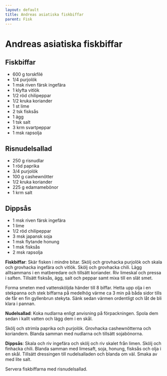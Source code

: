 ```yaml
---
layout: default
title: Andreas asiatiska fiskbiffar
parent: Fisk
---
```


# Andreas asiatiska fiskbiffar

## Fiskbiffar

-   600 g torskfilé
-   1/4 purjolök
-   1 msk riven färsk ingefära
-   1 klyfta vitlök
-   1/2 röd chilipeppar
-   1/2 kruka koriander
-   1 st lime
-   2 tsk fisksås
-   1 ägg
-   1 tsk salt
-   3 krm svartpeppar
-   1 msk rapsolja

## Risnudelsallad

-   250 g risnudlar
-   1 röd paprika
-   3/4 purjolök
-   100 g cashewnötter
-   1/2 kruka koriander
-   225 g edamamebönor
-   1 krm salt

## Dippsås

-   1 msk riven färsk ingefära
-   1 lime
-   1/2 röd chilipeppar
-   3 msk japansk soja
-   1 msk flytande honung
-   1 msk fisksås
-   2 msk rapsolja


**Fiskbiffar**: Skär fisken i mindre bitar. Skölj och grovhacka purjolök
och skala och grovhacka ingefära och vitlök. Skölj och grovhacka chili.
Lägg alltsammans i en matberedare och tillsätt koriander. Riv limeskal
och pressa i saften. Tillsätt fisksås, ägg, salt och peppar samt mixa
till en slät smet.

Forma smeten med vattensköljda händer till 8 biffar. Hetta upp olja i en
stekpanna och stek biffarna på medelhög värme ca 3 min på båda sidor
tills de får en fin gyllenbrun stekyta. Sänk sedan värmen ordentligt och
låt de bli klara i pannan.

**Nudelsallad**: Koka nudlarna enligt anvisning på förpackningen. Spola
dem sedan i kallt vatten och lägg dem i en skål.

Skölj och strimla paprika och purjolök. Grovhacka cashewnötterna och
koriandern. Blanda samman med nudlarna och tillsätt sojabönorna.

**Dippsås**: Skala och riv ingefära och skölj och riv skalet från limen.
Skölj och finhacka chili. Blanda samman med limesaft, soja, honung,
fisksås och olja i en skål. Tillsätt dressingen till nudelsalladen och
blanda om väl. Smaka av med lite salt.

Servera fiskbiffarna med risnudelsallad.

